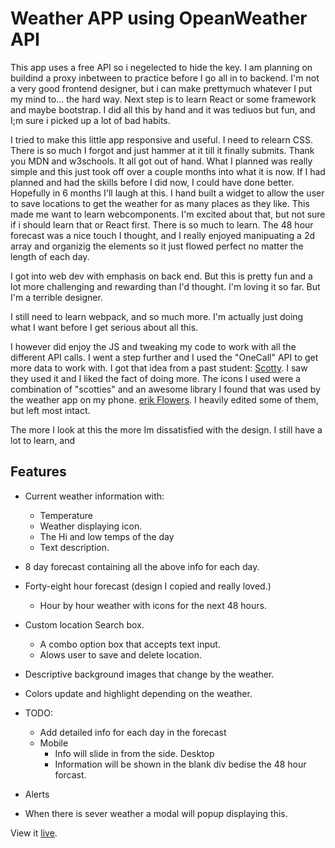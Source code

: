 
# Weather APP using OpeanWeather API

This app uses a free API so i negelected to hide the key. I am planning on buildind a proxy inbetween to practice before I go all in to backend. I'm not a very good frontend designer, but i can make prettymuch whatever I put my mind to... the hard way. Next step is to learn React or some framework and maybe bootstrap. I did all this by hand and it was tediuos but fun, and I;m sure i picked up a lot of bad habits. 

I tried to make this little app responsive and useful. I need to relearn CSS. There is so much I forgot and just hammer at it till it finally submits. Thank you MDN and w3schools. It all got out of hand. What I planned was really simple and this just took off over a couple months into what it is now. If I had planned and had the skills before I did now, I could have done better. Hopefully in 6 months I'll laugh at this. I hand built a widget to allow the user to save locations to get the weather for as many places as they like. This made me want to learn webcomponents. I'm excited about that, but not sure if i should learn that or React first. There is so much to learn. The 48 hour forecast was a nice touch I thought, and I really enjoyed manipuating a 2d array and organizig the elements so it just flowed perfect no matter the length of each day. 

I got into web dev with emphasis on back end. But this is pretty fun and a lot more challenging and rewarding than I'd thought. I'm loving it so far. But I'm a terrible designer. 

I still need to learn webpack, and so much more. I'm actually just doing what I want before I get serious about all this. 

I however did enjoy the JS and tweaking my code to work with all the different API calls. I went a step further and I used the "OneCall" API to get more data to work with. I got that idea from a past student: [Scotty](https://github.com/bscottnz/weather-app). I saw they used it and I liked the fact of doing more. The icons I used were a combination of "scotties" and an awesome library I found that was used by the weather app on my phone. [erik Flowers](https://erikflowers.github.io/weather-icons/). I heavily edited some of them, but left most intact.


The more I look at this the more Im dissatisfied with the design. I still have a lot to learn, and 
## Features
 - Current weather information with:
   - Temperature
   - Weather displaying icon.
   - The Hi and low temps of the day
   - Text description.
 - 8 day forecast containing all the above info for each day.
 - Forty-eight hour forecast (design I copied and really loved.)
   - Hour by hour weather with icons for the next 48 hours.
 - Custom location Search box.
   - A combo option box that accepts text input.
   - Alows user to save and delete location.
 - Descriptive background images that change by the weather.
 - Colors update and highlight depending on the weather.
 

- TODO:
  - Add detailed info for each day in the forecast
  - Mobile
    - Info will slide in from the side.
    Desktop
    - Information will be shown in the blank div bedise the 48 hour forcast.
 - Alerts
  - When there is sever weather a modal will popup displaying this.

  
  View it [live]( https://ddcroft73.github.io/weather-app/).
